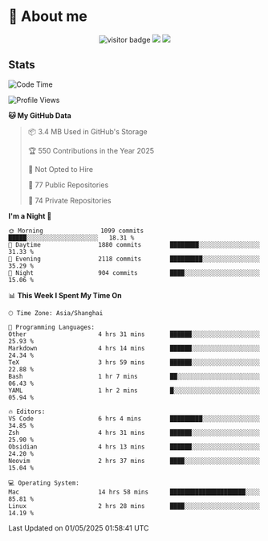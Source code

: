 <!-- ![](https://youpai.roccoshi.top/img/20200804214216.png) -->

# 🧐 About me
 
<p align="center">
<img src="https://visitor-badge.laobi.icu/badge?page_id=Lincest.Lincest&title=hits" alt="visitor badge"/>
<a href="mailto:imroccoshi@gmail.com"><img src="https://img.shields.io/badge/gmail-imroccoshi%40gmail.com-red"></a>
<a href="https://blog.roccoshi.top"><img src="https://img.shields.io/badge/blog-roccoshi-green"></a>
</p>

## Stats

<!--START_SECTION:waka-->
![Code Time](http://img.shields.io/badge/Code%20Time-2%2C489%20hrs%2045%20mins-blue)

![Profile Views](http://img.shields.io/badge/Profile%20Views-7-blue)

**🐱 My GitHub Data** 

> 📦 3.4 MB Used in GitHub's Storage 
 > 
> 🏆 550 Contributions in the Year 2025
 > 
> 🚫 Not Opted to Hire
 > 
> 📜 77 Public Repositories 
 > 
> 🔑 74 Private Repositories 
 > 
**I'm a Night 🦉** 

```text
🌞 Morning                1099 commits        █████░░░░░░░░░░░░░░░░░░░░   18.31 % 
🌆 Daytime                1880 commits        ████████░░░░░░░░░░░░░░░░░   31.33 % 
🌃 Evening                2118 commits        █████████░░░░░░░░░░░░░░░░   35.29 % 
🌙 Night                  904 commits         ████░░░░░░░░░░░░░░░░░░░░░   15.06 % 
```


📊 **This Week I Spent My Time On** 

```text
🕑︎ Time Zone: Asia/Shanghai

💬 Programming Languages: 
Other                    4 hrs 31 mins       ██████░░░░░░░░░░░░░░░░░░░   25.93 % 
Markdown                 4 hrs 14 mins       ██████░░░░░░░░░░░░░░░░░░░   24.34 % 
TeX                      3 hrs 59 mins       ██████░░░░░░░░░░░░░░░░░░░   22.88 % 
Bash                     1 hr 7 mins         ██░░░░░░░░░░░░░░░░░░░░░░░   06.43 % 
YAML                     1 hr 2 mins         █░░░░░░░░░░░░░░░░░░░░░░░░   05.94 % 

🔥 Editors: 
VS Code                  6 hrs 4 mins        █████████░░░░░░░░░░░░░░░░   34.85 % 
Zsh                      4 hrs 31 mins       ██████░░░░░░░░░░░░░░░░░░░   25.90 % 
Obsidian                 4 hrs 13 mins       ██████░░░░░░░░░░░░░░░░░░░   24.20 % 
Neovim                   2 hrs 37 mins       ████░░░░░░░░░░░░░░░░░░░░░   15.04 % 

💻 Operating System: 
Mac                      14 hrs 58 mins      █████████████████████░░░░   85.81 % 
Linux                    2 hrs 28 mins       ████░░░░░░░░░░░░░░░░░░░░░   14.19 % 
```


 Last Updated on 01/05/2025 01:58:41 UTC
<!--END_SECTION:waka-->


